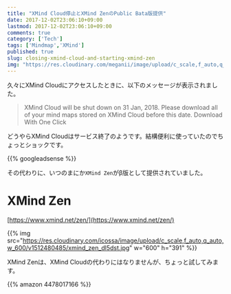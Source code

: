 ```yaml
---
title: "XMind Cloud停止とXMind ZenのPublic Bata版提供"
date: 2017-12-02T23:06:10+09:00
lastmod: 2017-12-02T23:06:10+09:00
comments: true
category: ['Tech']
tags: ['Mindmap','XMind']
published: true
slug: closing-xmind-cloud-and-starting-xmind-zen
img: "https://res.cloudinary.com/meganii/image/upload/c_scale,f_auto,q_auto,w_75/v1514039422/mindmap_e2myfr.png"
---
```


久々にXMind Cloudにアクセスしたときに、以下のメッセージが表示されました。

> XMind Cloud will be shut down on 31 Jan, 2018. Please download all of your mind maps stored on XMind Cloud before this date.  Download With One Click

どうやらXMind Cloudはサービス終了のようです。結構便利に使っていたのでちょっとショックです。

<!--more-->
{{% googleadsense %}}


その代わりに、いつのまにか`XMind Zen`がβ版として提供されていました。

# XMind Zen
[https://www.xmind.net/zen/](https://www.xmind.net/zen/)


{{% img src="https://res.cloudinary.com/icossa/image/upload/c_scale,f_auto,q_auto,w_600/v1512480485/xmind_zen_dl5dst.jpg" w="600" h="391" %}}

XMind Zenは、XMind Cloudの代わりにはなりませんが、ちょっと試してみます。


{{% amazon 4478017166 %}}
